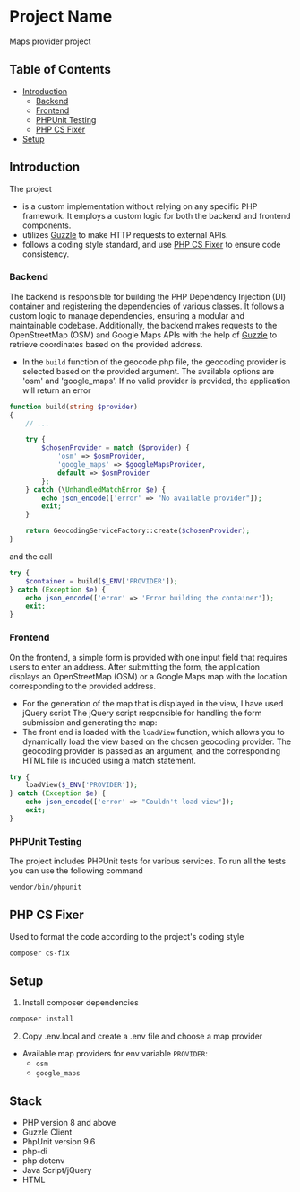 # Project Name

Maps provider project

## Table of Contents

- [Introduction](#introduction)
    - [Backend](#backend)
    - [Frontend](#frontend)
    - [PHPUnit Testing](#phpunit-testing)
    - [PHP CS Fixer](#php-cs-fixer-)
- [Setup](#installation)

## Introduction

The project 
- is a custom implementation without relying on any specific PHP framework. It employs a custom logic for both the backend and frontend components.
- utilizes [Guzzle](https://docs.guzzlephp.org/) to make HTTP requests to external APIs. 
- follows a coding style standard, and use [PHP CS Fixer](https://github.com/FriendsOfPHP/PHP-CS-Fixer) to ensure code consistency.

### Backend

The backend is responsible for building the PHP Dependency Injection (DI) container and registering the dependencies of various classes. It follows a custom logic to manage dependencies, ensuring a modular and maintainable codebase. Additionally, the backend makes requests to the OpenStreetMap (OSM) and Google Maps APIs with the help of [Guzzle](https://docs.guzzlephp.org/) to retrieve coordinates based on the provided address.
- In the `build` function of the geocode.php file, the geocoding provider is selected based on the provided argument. The available options are 'osm' and 'google_maps'. If no valid provider is provided, the application will return an error
```php
function build(string $provider)
{
    // ...

    try {
        $chosenProvider = match ($provider) {
            'osm' => $osmProvider,
            'google_maps' => $googleMapsProvider,
            default => $osmProvider
        };
    } catch (\UnhandledMatchError $e) {
        echo json_encode(['error' => "No available provider"]);
        exit;
    }

    return GeocodingServiceFactory::create($chosenProvider);
}
```
and the call 

```php
try {
	$container = build($_ENV['PROVIDER']);
} catch (Exception $e) {
	echo json_encode(['error' => 'Error building the container']);
	exit;
}
```

### Frontend

On the frontend, a simple form is provided with one input field that requires users to enter an address. After submitting the form, the application displays an OpenStreetMap (OSM) or a Google Maps map with the location corresponding to the provided address.
- For the generation of the map that is displayed in the view, I have used jQuery script
  The jQuery script responsible for handling the form submission and generating the map:
- The front end is loaded with the `loadView` function, which allows you to dynamically load the view based on the chosen geocoding provider. The geocoding provider is passed as an argument, and the corresponding HTML file is included using a match statement.

```php
try {
	loadView($_ENV['PROVIDER']);
} catch (Exception $e) {
	echo json_encode(['error' => "Couldn't load view"]);
	exit;
}
```

### PHPUnit Testing

The project includes PHPUnit tests for various services. To run all the tests you can use the following command

```bash
vendor/bin/phpunit
```

## PHP CS Fixer 
Used to format the code according to the project's coding style
```bash
composer cs-fix
```

## Setup
1) Install composer dependencies
```bash
composer install
```
2) Copy .env.local and create a .env file and choose a map provider
- Available map providers for env variable `PROVIDER`:
  * `osm`
  * `google_maps`

## Stack ##
- PHP version 8 and above
- Guzzle Client
- PhpUnit version 9.6
- php-di
- php dotenv
- Java Script/jQuery
- HTML


